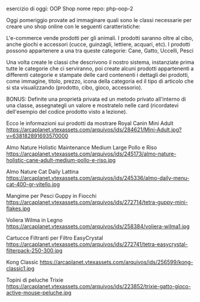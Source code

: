 esercizio di oggi: OOP Shop
nome repo: php-oop-2

Oggi pomeriggio provate ad immaginare quali sono le classi necessarie per creare uno shop online con le seguenti caratteristiche:

L'e-commerce vende prodotti per gli animali.
I prodotti saranno oltre al cibo, anche giochi e accessori (cucce, guinzagli, lettiere, acquari, etc).
I prodotti possono appartenere a una tra queste categorie:
Cane, Gatto, Uccelli, Pesci

Una volta create le classi che descrivono il nostro sistema, instanziate prima tutte le categorie che ci serviranno, poi create alcuni prodotti appartenenti a differenti categorie  e stampate delle card contenenti i dettagli dei prodotti, come immagine, titolo, prezzo, icona della categoria ed il tipo di articolo che si sta visualizzando (prodotto, cibo, gioco, accessorio).

BONUS:
Definite una proprietà privata ed un metodo privato all'interno di una classe, assegnategli un valore e mostratelo nelle card (ricordatevi dell'esempio del codice prodotto visto a lezione).

Ecco le informazioni sui prodotti da mostrare
Royal Canin Mini Adult
https://arcaplanet.vtexassets.com/arquivos/ids/284621/Mini-Adult.jpg?v=638182891693570000

Almo Nature Holistic Maintenance Medium Large Pollo e Riso
https://arcaplanet.vtexassets.com/arquivos/ids/245173/almo-nature-holistic-cane-adult-medium-pollo-e-riso.jpg

Almo Nature Cat Daily Lattina
https://arcaplanet.vtexassets.com/arquivos/ids/245336/almo-daily-menu-cat-400-gr-vitello.jpg

Mangime per Pesci Guppy in Fiocchi
https://arcaplanet.vtexassets.com/arquivos/ids/272714/tetra-guppy-mini-flakes.jpg

Voliera Wilma in Legno
https://arcaplanet.vtexassets.com/arquivos/ids/258384/voliera-wilma1.jpg

Cartucce Filtranti per Filtro EasyCrystal
https://arcaplanet.vtexassets.com/arquivos/ids/272741/tetra-easycrystal-filterpack-250-300.jpg

Kong Classic
https://arcaplanet.vtexassets.com/arquivos/ids/256599/kong-classic1.jpg

Topini di peluche Trixie
https://arcaplanet.vtexassets.com/arquivos/ids/223852/trixie-gatto-gioco-active-mouse-peluche.jpg